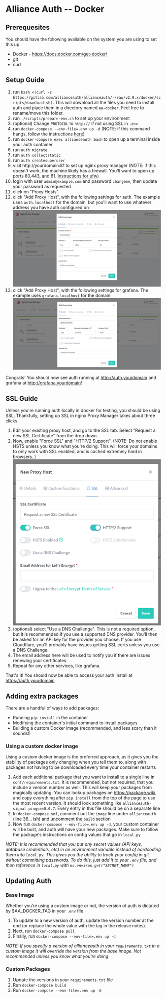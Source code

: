 # Alliance Auth -- Docker

## Prerequesites
You should have the following available on the system you are using to set this up:
* Docker - https://docs.docker.com/get-docker/
* git
* curl

## Setup Guide

1. run `bash <(curl -s https://gitlab.com/allianceauth/allianceauth/-/raw/v2.9.x/docker/scripts/download.sh)`. This will download all the files you need to install auth and place them in a directory named `aa-docker`. Feel free to rename/move this folder.
1. run `./scripts/prepare-env.sh` to set up your environment
1. (optional) Change `PROTOCOL` to `http://` if not using SSL in `.env`
1. run `docker-compose --env-file=.env up -d` (NOTE: if this command hangs, follow the instructions [here](https://www.digitalocean.com/community/tutorials/how-to-setup-additional-entropy-for-cloud-servers-using-haveged))
1. run `docker-compose exec allianceauth bash` to open up a terminal inside your auth container
1. run `auth migrate`
1. run `auth collectstatic`
1. run `auth createsuperuser`
1. visit http://yourdomain:81 to set up nginx proxy manager (NOTE: if this doesn't work, the machine likely has a firewall. You'll want to open up ports 80,443, and 81. [Instructions for ufw](https://www.digitalocean.com/community/tutorials/ufw-essentials-common-firewall-rules-and-commands))
1. login with user `admin@example.com` and password `changeme`, then update your password as requested
1. click on "Proxy Hosts"
1. click "Add Proxy Host", with the following settings for auth. The example uses `auth.localhost` for the domain, but you'll want to use whatever address you have auth configured on
  ![](./docs/images/nginx-host.png)
1. click "Add Proxy Host", with the following settings for grafana. The example uses `grafana.localhost` for the domain
  ![](./docs/images/grafana-host.png)

Congrats! You should now see auth running at http://auth.yourdomain and grafana at http://grafana.yourdomain!

## SSL Guide
Unless you're running auth locally in docker for testing, you should be using SSL.
Thankfully, setting up SSL in nginx Proxy Manager takes about three clicks.
1. Edit your existing proxy host, and go to the SSL tab. Select "Request a new SSL Certificate" from the drop down.
1. Now, enable "Force SSL" and "HTTP/2 Support". (NOTE: Do not enable HSTS unless you know what you're doing. This will force your domains to only work with SSL enabled, and is cached extremely hard in browsers. )
  ![](./docs/images/proxy-manager-ssl.png)
1. (optional) select "Use a DNS Challenge". This is not a required option, but it is recommended if you use a supported DNS provider. You'll then be asked for an API key for the provider you choose. If you use Cloudflare, you'll probably have issues getting SSL certs unless you use a DNS Challenge.
1. The email address here will be used to notify you if there are issues renewing your certificates.
1. Repeat for any other services, like grafana.

That's it! You should now be able to access your auth install at https://auth.yourdomain

## Adding extra packages
There are a handful of ways to add packages:
* Running `pip install` in the container
* Modifying the container's initial command to install packages
* Building a custom Docker image (recommended, and less scary than it sounds!)

### Using a custom docker image
Using a custom docker image is the preferred approach, as it gives you the stability of packages only changing when you tell them to, along with packages not having to be downloaded every time your container restarts

1. Add each additional package that you want to install to a single line in `conf/requirements.txt`. It is recommended, but not required, that you include a version number as well. This will keep your packages from magically updating. You can lookup packages on https://package.wiki, and copy everything after `pip install` from the top of the page to use the most recent version. It should look something like `allianceauth-signal-pings==0.0.7`. Every entry in this file should be on a separate line
1. In `docker-compose.yml`, comment out the `image` line under `allianceauth` (line 36... ish) and uncomment the `build` section
1. Now run `docker-compose --env-file=.env up -d`, your custom container will be built, and auth will have your new packages. Make sure to follow the package's instructions on config values that go in `local.py`

_NOTE: It is recommended that you put any secret values (API keys, database credentials, etc) in an environment variable instead of hardcoding them into `local.py`. This gives you the ability to track your config in git without committing passwords. To do this, just add it to your `.env` file, and then reference in `local.py` with `os.environ.get("SECRET_NAME")`_

## Updating Auth

### Base Image
Whether you're using a custom image or not, the version of auth is dictated by $AA_DOCKER_TAG in your `.env` file.
1. To update to a new version of auth, update the version number at the end (or replace the whole value with the tag in the release notes).
1. Next, run `docker-compose pull`
1. Finally, run `docker-compose --env-file=.env up -d`

_NOTE: If you specify a version of allianceauth in your `requirements.txt` in a custom image it will override the version from the base image. Not recommended unless you know what you're doing_

### Custom Packages
1. Update the versions in your `requirements.txt` file
1. Run `docker-compose build`
1. Run `docker-compose --env-file=.env up -d`
